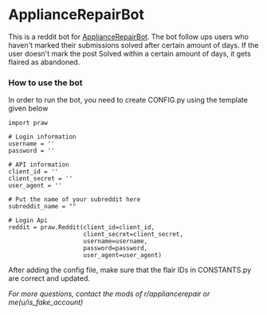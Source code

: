 
# ApplianceRepairBot
This is a reddit bot for [ApplianceRepairBot](https://www.reddit.com/r/appliancerepair/). The bot follow ups users who haven't marked their submissions solved after certain amount of days. If the user doesn't mark the post Solved within a certain amount of days, it gets flaired as abandoned. 

### How to use the bot
In order to run the bot, you need to create CONFIG.py using the template given below
```
import praw

# Login information
username = ''
password = ''

# API information
client_id = ''
client_secret = ''
user_agent = ''

# Put the name of your subreddit here
subreddit_name = ""

# Login Api
reddit = praw.Reddit(client_id=client_id,
                     client_secret=client_secret,
                     username=username,
                     password=password,
                     user_agent=user_agent)

```
After adding the config file, make sure that the flair IDs in CONSTANTS.py are correct and updated.

*For more questions, contact the mods of r/appliancerepair or me(u/is_fake_account)*
